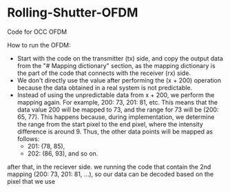 # Rolling-Shutter-OFDM
Code for OCC OFDM


How to run the OFDM:

- Start with the code on the transmitter (tx) side, and copy the output data from the "# Mapping dictionary" section, as the mapping dictionary is the part of the code that connects with the receiver (rx) side.
- We don't directly use the value after performing the (x + 200) operation because the data obtained in a real system is not predictable.
- Instead of using the unpredictable data from x + 200, we perform the mapping again. For example, 200: 73, 201: 81, etc. This means that the data value 200 will be mapped to 73, and the range for 73 will be (200: 65, 77). This happens because, during implementation, we determine the range from the start pixel to the end pixel, where the intensity difference is around 9. Thus, the other data points will be mapped as follows:
  - 201: (78, 85),
  - 202: (86, 93), and so on.

after that, in the reciever side.
we running the code that contain the 2nd mapping (200: 73, 201: 81, ...), so our data can be decoded based on the pixel that we use 




  
